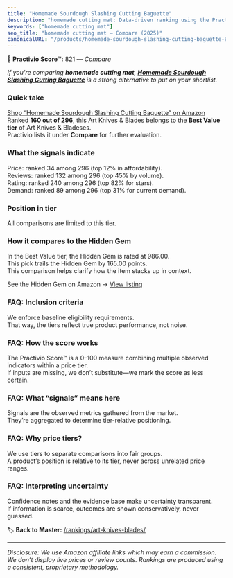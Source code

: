 ```yaml
---
title: "Homemade Sourdough Slashing Cutting Baguette"
description: "homemade cutting mat: Data-driven ranking using the Practivio Score™. Positioned by quality, value, demand, findability, momentum."
keywords: ["homemade cutting mat"]
seo_title: "homemade cutting mat — Compare (2025)"
canonicalURL: "/products/homemade-sourdough-slashing-cutting-baguette-B091J733LZ/"
---
```


**🛒 Practivio Score™:** 821 — _Compare_


*If you're comparing **homemade cutting mat**, **[Homemade Sourdough Slashing Cutting Baguette](https://www.amazon.com/dp/B091J733LZ?tag=practivio-20)** is a strong alternative to put on your shortlist.*
### Quick take
[Shop “Homemade Sourdough Slashing Cutting Baguette” on Amazon](https://www.amazon.com/dp/B091J733LZ?tag=practivio-20)
Ranked **160 out of 296**, this Art Knives & Blades belongs to the **Best Value tier** of Art Knives & Bladeses.  
Practivio lists it under **Compare** for further evaluation.

### What the signals indicate
Price: ranked 34 among 296 (top 12% in affordability).  
Reviews: ranked 132 among 296 (top 45% by volume).  
Rating: ranked 240 among 296 (top 82% for stars).  
Demand: ranked 89 among 296 (top 31% for current demand).

### Position in tier
All comparisons are limited to this tier.

### How it compares to the Hidden Gem
In the Best Value tier, the Hidden Gem is rated at 986.00.  
This pick trails the Hidden Gem by 165.00 points.  
This comparison helps clarify how the item stacks up in context.  

See the Hidden Gem on Amazon → [View listing](https://www.amazon.com/dp/B005KRSWM6?tag=practivio-20)

### FAQ: Inclusion criteria
We enforce baseline eligibility requirements.  
That way, the tiers reflect true product performance, not noise.

### FAQ: How the score works
The Practivio Score™ is a 0–100 measure combining multiple observed indicators within a price tier.  
If inputs are missing, we don’t substitute—we mark the score as less certain.

### FAQ: What “signals” means here
Signals are the observed metrics gathered from the market.  
They’re aggregated to determine tier-relative positioning.

### FAQ: Why price tiers?
We use tiers to separate comparisons into fair groups.  
A product’s position is relative to its tier, never across unrelated price ranges.

### FAQ: Interpreting uncertainty
Confidence notes and the evidence base make uncertainty transparent.  
If information is scarce, outcomes are shown conservatively, never guessed.

<!-- Missing template for Compare/CompareWithinPriceClass -->


🏷️ **Back to Master:** [/rankings/art-knives-blades/](/rankings/art-knives-blades/)

---
_Disclosure: We use Amazon affiliate links which may earn a commission. We don’t display live prices or review counts. Rankings are produced using a consistent, proprietary methodology._
